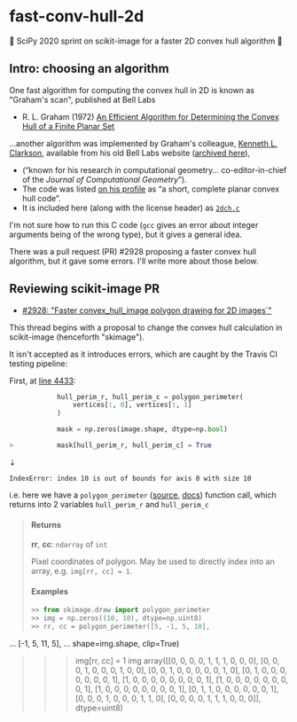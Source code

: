# fast-conv-hull-2d

:running: SciPy 2020 sprint on scikit-image for a faster 2D convex hull algorithm :running:

## Intro: choosing an algorithm

One fast algorithm for computing the convex hull in 2D is known as "Graham's scan", published at Bell Labs

- R. L. Graham (1972) [An Efficient Algorithm for Determining the Convex Hull of a Finite Planar Set](http://www.math.ucsd.edu/~ronspubs/72_10_convex_hull.pdf)

...another algorithm was implemented by Graham's colleague, [Kenneth L. Clarkson](https://en.wikipedia.org/wiki/Kenneth_L._Clarkson),
available from his old Bell Labs website ([archived here](https://web.archive.org/web/19980715014112/http://cm.bell-labs.com/cm/cs/who/clarkson/2dch.c)),
- (“known for his research in computational geometry… co-editor-in-chief of the _Journal of Computational Geometry_”).
- The code was listed [on his profile](https://web.archive.org/web/20081024042432/http://cm.bell-labs.com/who/clarkson/)
  as “a short, complete planar convex hull code”.
- It is included here (along with the license header) as [`2dch.c`](2dch.c)

I'm not sure how to run this C code (`gcc` gives an error about integer arguments being of the wrong type), but it gives a general idea.

There was a pull request (PR) #2928 proposing a faster convex hull algorithm, but it gave some
errors. I'll write more about those below.

## Reviewing scikit-image PR

- [#2928: "Faster convex_hull_image polygon drawing for 2D images`"](https://github.com/scikit-image/scikit-image/pull/2928)

This thread begins with a proposal to change the convex hull calculation in scikit-image (henceforth "skimage").

It isn't accepted as it introduces errors, which are caught by the Travis CI testing pipeline:

First, at [line 4433](https://travis-ci.org/github/scikit-image/scikit-image/jobs/319439828#L4433):

```py
            hull_perim_r, hull_perim_c = polygon_perimeter(
                vertices[:, 0], vertices[:, 1]
            )

            mask = np.zeros(image.shape, dtype=np.bool)

>           mask[hull_perim_r, hull_perim_c] = True
```
⇣
```
IndexError: index 10 is out of bounds for axis 0 with size 10
```

i.e. here we have a
`polygon_perimeter` ([source](https://github.com/scikit-image/scikit-image/blob/d325ef60c2ae7404c664cfa301e0865c9ae15c96/skimage/draw/draw.py#L229),
[docs](https://scikit-image.org/docs/stable/api/skimage.draw.html#skimage.draw.polygon_perimeter)) function call, which returns
into 2 variables `hull_perim_r` and `hull_perim_c`

> #### Returns
>
> **rr**, **cc**: `ndarray` of `int`
>
> Pixel coordinates of polygon. May be used to directly index into an array, e.g.
> `img[rr, cc] = 1`.
>
> #### Examples
>
> ```py
>>> from skimage.draw import polygon_perimeter
>>> img = np.zeros((10, 10), dtype=np.uint8)
>>> rr, cc = polygon_perimeter([5, -1, 5, 10],
...                            [-1, 5, 11, 5],
...                            shape=img.shape, clip=True)
>>> img[rr, cc] = 1
>>> img
array([[0, 0, 0, 0, 1, 1, 1, 0, 0, 0],
       [0, 0, 0, 1, 0, 0, 0, 1, 0, 0],
       [0, 0, 1, 0, 0, 0, 0, 0, 1, 0],
       [0, 1, 0, 0, 0, 0, 0, 0, 0, 1],
       [1, 0, 0, 0, 0, 0, 0, 0, 0, 1],
       [1, 0, 0, 0, 0, 0, 0, 0, 0, 1],
       [1, 0, 0, 0, 0, 0, 0, 0, 0, 1],
       [0, 1, 1, 0, 0, 0, 0, 0, 0, 1],
       [0, 0, 0, 1, 0, 0, 0, 1, 1, 0],
       [0, 0, 0, 0, 1, 1, 1, 0, 0, 0]], dtype=uint8)
```

